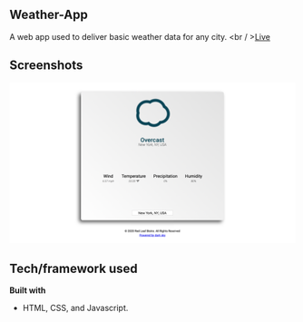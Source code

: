 
## Weather-App
A web app used to deliver basic weather data for any city.
<br / >[Live](https://weather-app-dmc.herokuapp.com)

## Screenshots
![Image of App](public/Screenshot_1.png)

## Tech/framework used

<b>Built with</b>
- HTML, CSS, and Javascript.
